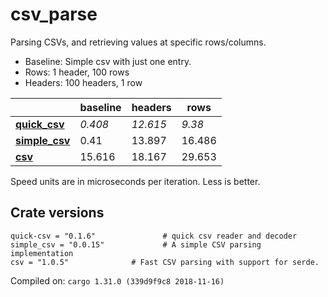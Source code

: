 # csv_parse
Parsing CSVs, and retrieving values at specific rows/columns.

* Baseline: Simple csv with just one entry.
* Rows: 1 header, 100 rows
* Headers: 100 headers, 1 row

| | baseline | headers | rows |
| --- | --- | --- | --- |
| **[quick_csv](https://crates.io/crates/quick_csv)** | *0.408* | *12.615* | *9.38* |
| **[simple_csv](https://crates.io/crates/simple_csv)** | 0.41 | 13.897 | 16.486 |
| **[csv](https://crates.io/crates/csv)** | 15.616 | 18.167 | 29.653 |

Speed units are in microseconds per iteration. Less is better.

## Crate versions

    quick-csv = "0.1.6"               # quick csv reader and decoder
    simple_csv = "0.0.15"             # A simple CSV parsing implementation
    csv = "1.0.5"              # Fast CSV parsing with support for serde.

Compiled on: `cargo 1.31.0 (339d9f9c8 2018-11-16)`